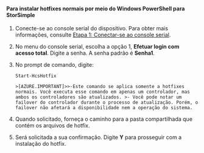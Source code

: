 <!--author=SharS last changed: 9/17/15-->

#### Para instalar hotfixes normais por meio do Windows PowerShell para StorSimple

1. Conecte-se ao console serial do dispositivo. Para obter mais informações, consulte [Etapa 1: Conectar-se ao console serial](storsimple-update-device.md#step1).

2. No menu do console serial, escolha a opção 1, **Efetuar login com acesso total**. Digite a senha. A senha padrão é **Senha1**.

3. No prompt de comando, digite:

    `Start-HcsHotfix`

       >[AZURE.IMPORTANT]>>-Este comando se aplica somente a hotfixes normais. Você executa esse comando em apenas um controlador, mas ambos os controladores são atualizados. >- Você pode notar um failover do controlador durante o processo de atualização. Porém, o failover não afetará a disponibilidade nem a operação do sistema.

4. Quando solicitado, forneça o caminho para a pasta compartilhada que contém os arquivos de hotfix.

5. Será solicitada a sua confirmação. Digite **Y** para prosseguir com a instalação do hotfix.

<!---HONumber=Oct15_HO3-->